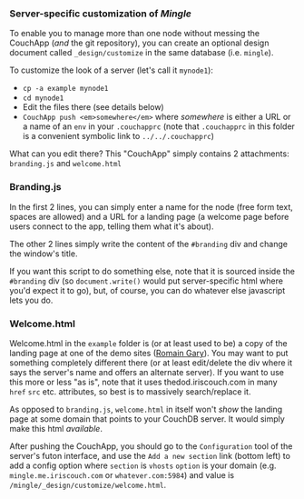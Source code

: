 ### Server-specific customization of _Mingle_

To enable you to manage more than one node without messing the CouchApp
(_and_ the git repository), you can create an optional design document
called `_design/customize` in the same database (i.e. `mingle`).

To customize the look of a server (let's call it `mynode1`):

* `cp -a example mynode1`
* `cd mynode1`
* Edit the files there (see details below)
* `CouchApp push <em>somewhere</em>` where _somewhere_ is either a URL or a name of an `env` in your `.couchapprc` (note that `.couchapprc` in this folder is a convenient symbolic link to `../../.couchapprc`)

What can you edit there? This "CouchApp" simply  contains 2 attachments: `branding.js` and `welcome.html`

### Branding.js
In the first 2 lines, you can simply enter a name for the node (free form text, spaces are allowed)
and a URL for a landing page (a welcome page before users connect to the app, telling them what it's about).

The other 2 lines simply write the content of the `#branding` div and change the window's title.

If you want this script to do something else, note that it is sourced inside the `#branding` div
(so `document.write()` would put server-specific html where you'd expect it to go), but, of course, you can
do whatever else javascript lets you do.

### Welcome.html
Welcome.html in the `example` folder is (or at least used to be) a copy of the landing page at one of
the demo sites ([Romain Gary](http://mingle.thedod.iriscouch.com)). You may want to put something
completely different there (or at least edit/delete the div where it says the server's name and offers
an alternate server).
If you want to use this more or less "as is", note that it uses thedod.iriscouch.com in many `href` `src` etc.
attributes, so best is to massively search/replace it.

As opposed to `branding.js`, `welcome.html` in itself won't _show_ the landing page
at some domain that points to your CouchDB server. It would simply make this html _available_.

After pushing the CouchApp, you should go to the `Configuration` tool of the server's futon interface,
and use the `Add a new section` link (bottom left) to add a config option where
`section` is `vhosts` `option` is your domain (e.g. `mingle.me.iriscouch.com` or `whatever.com:5984`)
and value is `/mingle/_design/customize/welcome.html`.
